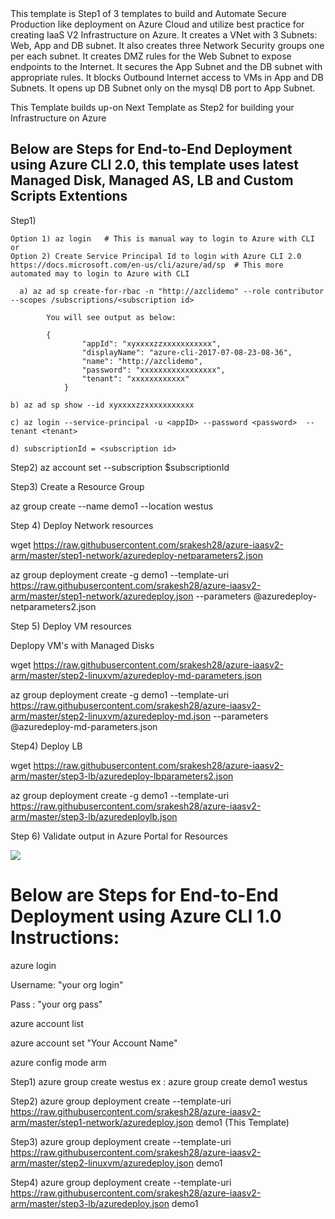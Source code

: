 <html>
<h>
This template is Step1 of 3 templates to build and Automate Secure Production like deployment on Azure Cloud and utilize best practice for creating IaaS V2 Infrastructure on Azure.
</h>
It creates a VNet with 3 Subnets:  Web, App and DB subnet. 
It also creates three Network Security groups one per each subnet.
It creates DMZ rules for the Web Subnet to expose endpoints to the Internet. 
It secures the App Subnet and the DB subnet with appropriate rules. 
It blocks Outbound Internet access to VMs in App and DB Subnets. 
It opens up DB Subnet only on the mysql DB port to App Subnet.


This Template builds up-on Next Template as Step2 for building your Infrastructure on Azure

## Below are Steps for End-to-End Deployment using  Azure CLI 2.0, this template uses latest Managed Disk, Managed AS, LB and Custom Scripts Extentions

Step1) 

    Option 1) az login   # This is manual way to login to Azure with CLI
    or 
    Option 2) Create Service Principal Id to login with Azure CLI 2.0 https://docs.microsoft.com/en-us/cli/azure/ad/sp  # This more automated may to login to Azure with CLI

      a) az ad sp create-for-rbac -n "http://azclidemo" --role contributor --scopes /subscriptions/<subscription id>

            You will see output as below:

            {
                    "appId": "xyxxxxzzxxxxxxxxxxx",
                    "displayName": "azure-cli-2017-07-08-23-08-36",
                    "name": "http://azclidemo",
                    "password": "xxxxxxxxxxxxxxxxx",
                    "tenant": "xxxxxxxxxxxx"
                }

    b) az ad sp show --id xyxxxxzzxxxxxxxxxxx

    c) az login --service-principal -u <appID> --password <password>  --tenant <tenant>
    
    d) subscriptionId = <subscription id>

Step2) az account set --subscription $subscriptionId

Step3) Create a Resource Group

az group create --name demo1 --location westus

Step 4) Deploy Network resources 

wget https://raw.githubusercontent.com/srakesh28/azure-iaasv2-arm/master/step1-network/azuredeploy-netparameters2.json

az group deployment create -g demo1 --template-uri https://raw.githubusercontent.com/srakesh28/azure-iaasv2-arm/master/step1-network/azuredeploy.json --parameters @azuredeploy-netparameters2.json

Step 5) Deploy VM resources 

Deplopy VM's with Managed Disks

wget https://raw.githubusercontent.com/srakesh28/azure-iaasv2-arm/master/step2-linuxvm/azuredeploy-md-parameters.json

az group deployment create -g demo1 --template-uri https://raw.githubusercontent.com/srakesh28/azure-iaasv2-arm/master/step2-linuxvm/azuredeploy-md.json --parameters @azuredeploy-md-parameters.json

Step4) Deploy LB 

wget https://raw.githubusercontent.com/srakesh28/azure-iaasv2-arm/master/step3-lb/azuredeploy-lbparameters2.json

az group deployment create -g demo1 --template-uri https://raw.githubusercontent.com/srakesh28/azure-iaasv2-arm/master/step3-lb/azuredeploylb.json

Step 6) Validate output in Azure Portal for Resources



<a href="https://portal.azure.com/#create/Microsoft.Template/uri/https%3A%2F%2Fraw.githubusercontent.com%2Fsrakesh28%2Fdemo-working%2Fmaster%2Fstep1-network%2Fazuredeploy.json" target="_blank">
    <img src="http://azuredeploy.net/deploybutton.png"/>

</a>

# Below are Steps for End-to-End Deployment using  Azure CLI 1.0  Instructions:

azure login

Username: "your org login"

Pass : "your org pass"

azure account list

azure account set "Your Account Name"

azure config mode arm

Step1) azure group create <resource group name> <resource group location> westus
ex : azure group create demo1 westus

Step2) azure group deployment create --template-uri https://raw.githubusercontent.com/srakesh28/azure-iaasv2-arm/master/step1-network/azuredeploy.json demo1 (This Template)

Step3) azure group deployment create --template-uri https://raw.githubusercontent.com/srakesh28/azure-iaasv2-arm/master/step2-linuxvm/azuredeploy.json  demo1

Step4) azure group deployment create --template-uri https://raw.githubusercontent.com/srakesh28/azure-iaasv2-arm/master/step3-lb/azuredeploy.json demo1




</html>
